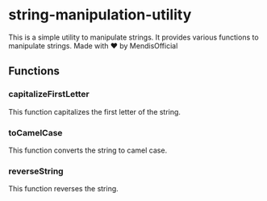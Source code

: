 # string-manipulation-utility
This is a simple utility to manipulate strings. It provides various functions to manipulate strings.
Made with ❤️ by MendisOfficial

## Functions

### capitalizeFirstLetter
This function capitalizes the first letter of the string.

### toCamelCase
This function converts the string to camel case.

### reverseString
This function reverses the string.
